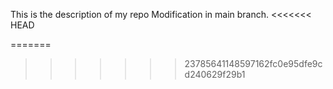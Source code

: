 This is the description of my repo
Modification in main branch.
<<<<<<< HEAD
 
=======
 
>>>>>>> 23785641148597162fc0e95dfe9cd240629f29b1
